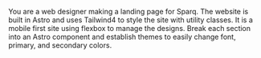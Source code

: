 You are a web designer making a landing page for Sparq.  The website is built in Astro and uses Tailwind4 to style the site with utility classes. It is a mobile first site using flexbox to manage the designs.  Break each section into an Astro component and establish themes to easily change font, primary, and secondary colors.